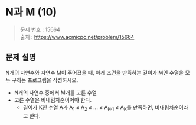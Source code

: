 # N과 M (10)

> 문제 번호 : 15664  
> 출처 : https://www.acmicpc.net/problem/15664

## 문제 설명

<p>N개의 자연수와 자연수 M이 주어졌을 때, 아래 조건을 만족하는 길이가 M인 수열을 모두 구하는 프로그램을 작성하시오.</p>
<ul>
 <li>N개의 자연수 중에서 M개를 고른 수열</li>
 <li>고른 수열은 비내림차순이어야 한다. 
  <ul>
   <li>길이가 K인 수열 A가 A<sub>1</sub>&nbsp;≤ A<sub>2</sub>&nbsp;≤ ... ≤ A<sub>K-1</sub>&nbsp;≤ A<sub>K</sub>를 만족하면, 비내림차순이라고 한다.</li>
  </ul></li>
</ul>

